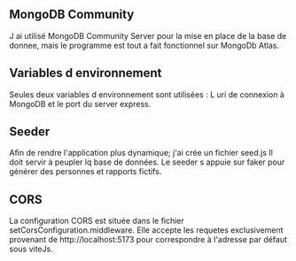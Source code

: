 ## MongoDB Community

J ai utilisé MongoDB Community Server pour la mise en place de la base de donnee, mais le programme est tout a fait fonctionnel sur MongoDb Atlas.

## Variables d environnement

Seules deux variables d environnement sont utilisées :
L uri de connexion à MongoDB et le port du server express.

## Seeder

Afin de rendre l'application plus dynamique; j'ai crée un fichier seed.js
Il doit servir à peupler lq base de données.
Le seeder s appuie sur faker pour générer des personnes et rapports fictifs.

## CORS

La configuration CORS est située dans le fichier setCorsConfiguration.middleware.
Elle accepte les requetes exclusivement provenant de http://localhost:5173 pour correspondre à l'adresse par défaut sous viteJs.
